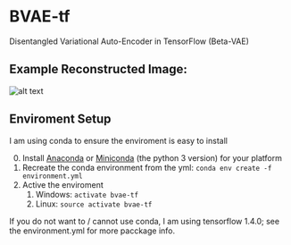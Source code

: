 # BVAE-tf
Disentangled Variational Auto-Encoder in TensorFlow (Beta-VAE)
## Example Reconstructed Image:
![alt text](https://github.com/shadySource/BVAE-tf/raw/master/images/reconstructed.png)
## Enviroment Setup
I am using conda to ensure the enviroment is easy to install

0. Install [Anaconda](https://www.anaconda.com/download/) or
[Miniconda](https://conda.io/miniconda.html) (the python 3 version) for your platform
1. Recreate the conda environment from the yml:
``` conda env create -f environment.yml ```
2. Active the enviroment
    1. Windows: ```activate bvae-tf```
    2. Linux: ```source activate bvae-tf```

If you do not want to / cannot use conda, I am using tensorflow 1.4.0; see the environment.yml for more pacckage info.
